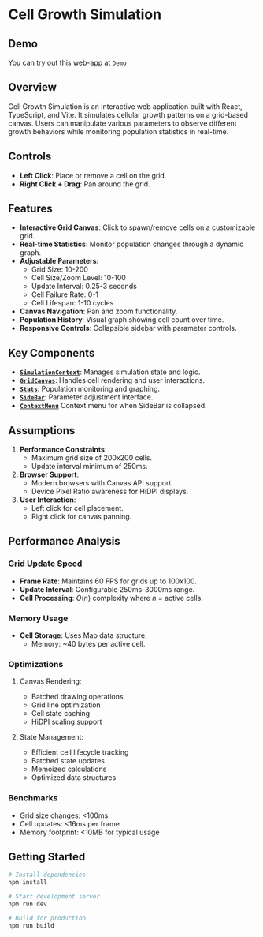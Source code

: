 # Cell Growth Simulation

## Demo
You can try out this web-app at [`Demo`](http://cells.ambrosey.dev)

## Overview
Cell Growth Simulation is an interactive web application built with React, TypeScript, and Vite. It simulates cellular growth patterns on a grid-based canvas. Users can manipulate various parameters to observe different growth behaviors while monitoring population statistics in real-time.

## Controls
- **Left Click**: Place or remove a cell on the grid.
- **Right Click + Drag**: Pan around the grid.

## Features
- **Interactive Grid Canvas**: Click to spawn/remove cells on a customizable grid.
- **Real-time Statistics**: Monitor population changes through a dynamic graph.
- **Adjustable Parameters**:
  - Grid Size: 10-200
  - Cell Size/Zoom Level: 10-100
  - Update Interval: 0.25-3 seconds
  - Cell Failure Rate: 0-1
  - Cell Lifespan: 1-10 cycles
- **Canvas Navigation**: Pan and zoom functionality.
- **Population History**: Visual graph showing cell count over time.
- **Responsive Controls**: Collapsible sidebar with parameter controls.

## Key Components
- **[`SimulationContext`](src/contexts/SimulationContext.tsx)**: Manages simulation state and logic.
- **[`GridCanvas`](src/components/GridCanvas.tsx)**: Handles cell rendering and user interactions.
- **[`Stats`](src/components/Stats.tsx)**: Population monitoring and graphing.
- **[`SideBar`](src/components/SideBar.tsx)**: Parameter adjustment interface.
- **[`ContextMenu`](src/components/ContextMenu.tsx)** Context menu for when SideBar is collapsed.

## Assumptions
1. **Performance Constraints**:
   - Maximum grid size of 200x200 cells.
   - Update interval minimum of 250ms.
2. **Browser Support**:
   - Modern browsers with Canvas API support.
   - Device Pixel Ratio awareness for HiDPI displays.
3. **User Interaction**:
   - Left click for cell placement.
   - Right click for canvas panning.

## Performance Analysis

### Grid Update Speed
- **Frame Rate**: Maintains 60 FPS for grids up to 100x100.
- **Update Interval**: Configurable 250ms-3000ms range.
- **Cell Processing**: $O(n)$ complexity where $n$ = active cells.

### Memory Usage
- **Cell Storage**: Uses Map data structure.
  - Memory: ~40 bytes per active cell.

### Optimizations
1. Canvas Rendering:
   - Batched drawing operations
   - Grid line optimization
   - Cell state caching
   - HiDPI scaling support

2. State Management:
   - Efficient cell lifecycle tracking
   - Batched state updates
   - Memoized calculations
   - Optimized data structures

### Benchmarks
- Grid size changes: <100ms
- Cell updates: <16ms per frame
- Memory footprint: <10MB for typical usage

## Getting Started

```bash
# Install dependencies
npm install

# Start development server
npm run dev

# Build for production
npm run build
```
